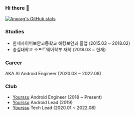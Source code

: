 ### Hi there 👋

<!--
**coding-polarbear/coding-polarbear** is a ✨ _special_ ✨ repository because its `README.md` (this file) appears on your GitHub profile.

Here are some ideas to get you started:

- 🔭 I’m currently working on ...
- 🌱 I’m currently learning ...
- 👯 I’m looking to collaborate on ...
- 🤔 I’m looking for help with ...
- 💬 Ask me about ...
- 📫 How to reach me: ...
- 😄 Pronouns: ...
- ⚡ Fun fact: ...
-->

[![Anurag's GitHub stats](https://github-readme-stats.vercel.app/api?username=coding-polarbear)](https://github.com/anuraghazra/github-readme-stats)

### Studies
* 한세사이버보안고등학교 해킹보안과 졸업 (2015.03 ~ 2018.02)
* 숭실대학교 소프트웨어학부 재학 (2018.03 ~ 현재)

### Career
AKA AI Android Engineer (2020.03 ~ 2022.08)

### Club
* [Yourssu](https://github.com/yourssu) Android Engineer (2018 ~ Present)
* [Yourssu](https://github.com/yourssu) Android Lead (2019)
* [Yourssu](https://github.com/yourssu) Tech Lead (2020.01 ~ 2022.08)
